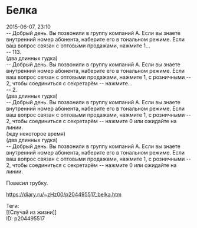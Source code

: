 Белка
======

   
 2015-06-07, 23:10   
  -- Добрый день. Вы позвонили в группу компаний А. Если вы знаете внутренний номер абонента, наберите его в тональном режиме. Если ваш вопрос связан с оптовыми продажами, нажмите 1...   
 -- 113.   
 (два длинных гудка)   
 -- Добрый день. Вы позвонили в группу компаний А. Если вы знаете внутренний номер абонента, наберите его в тональном режиме. Если ваш вопрос связан с оптовыми продажами, нажмите 1, с розничными -- 2, чтобы соединиться с секретарём -- нажмите...   
 -- 2.   
 (два длинных гудка)   
 -- Добрый день. Вы позвонили в группу компаний А. Если вы знаете внутренний номер абонента, наберите его в тональном режиме. Если ваш вопрос связан с оптовыми продажами, нажмите 1, с розничными -- 2, чтобы соединиться с секретарём -- нажмите 0 или ожидайте на линии.   
 (жду некоторое время)   
 (два длинных гудка)   
 -- Добрый день. Вы позвонили в группу компаний А. Если вы знаете внутренний номер абонента, наберите его в тональном режиме. Если ваш вопрос связан с оптовыми продажами, нажмите 1, с розничными -- 2, чтобы соединиться с секретарём -- нажмите 0 или ожидайте на линии.   
   
 Повесил трубку.   
    
 <https://diary.ru/~zHz00/p204495517_belka.htm>   
   
 Теги:   
 [[Случай из жизни]]   
 ID: p204495517